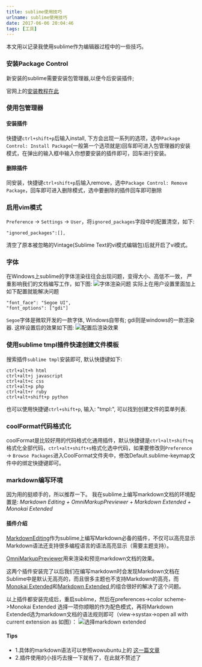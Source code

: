 ```yaml
---
title: sublime使用技巧
urlname: sublime使用技巧
date: 2017-06-06 20:04:46
tags: [工具]
---
```


本文用以记录我使用sublime作为编辑器过程中的一些技巧。

<!--more-->
### 安装Package Control
新安装的sublime需要安装包管理器,以便今后安装插件;

官网上的[安装教程在此](https://packagecontrol.io/installation#st3)

### 使用包管理器
#### 安装插件
快捷键`ctrl+shift+p`后输入install, 下方会出现一系列的选项，选中`Package Control: Install Package`(一般第一个选项就是)回车即可进入包管理器的安装模式，在弹出的输入框中输入你想要安装的插件即可，回车进行安装。
#### 删除插件
同安装，快捷键`ctrl+shift+p`后输入remove，选中`Package Control: Remove Package`，回车即可进入删除模式，选中要删除的插件回车即可删除

### 启用vim模式
`Preference` -> `Settings` -> `User`，将`ignored_packages`字段中的配置清空，如下:

```
"ignored_packages":[],
```
清空了原本被忽略的Vintage(Sublime Text的vi模式编辑包)后就开启了vi模式。

### 字体
在Windows上sublime的字体渲染往往会出现问题，变得大小、高低不一致， 严重影响我们的文档编写工作，如下图:
![字体渲染问题](https://cdn.safeandsound.cn/image/sublime/font1.png)
实际上在用户设置里面加上如下配置就能解决问题

```
"font_face": "Segoe UI",
"font_options": ["gdi"]
```
`Segoe`字体是微软开发的一款字体,  Windows自带有; gdi则是windows的一款渲染器. 
这样设置后的效果如下图:
![配置后渲染效果](https://cdn.safeandsound.cn/image/sublime/font2.png)

### 使用sublime tmpl插件快速创建文件模板
搜索插件`sublime tmpl`安装即可, 默认快捷键如下:

```
ctrl+alt+h html
ctrl+alt+j javascript
ctrl+alt+c css
ctrl+alt+p php
ctrl+alt+r ruby
ctrl+alt+shift+p python
```
也可以使用快捷键`ctrl+shift+p`, 输入: "tmpl:", 可以找到创建文件的菜单列表.

### coolFormat代码格式化
coolFormat是比较好用的代码格式化通用插件，默认快捷键是`ctrl+alt+shift+q`格式化全部代码，`ctrl+alt+shift+s`格式化选中代码，如果要修改则`Preference` -> `Browse Packages`进入CoolFormat文件夹中，修改Default.sublime-keymap文件中的绑定快捷键即可。

### markdown编写环境
因为用的挺顺手的，所以推荐一下。
我在sublime上编写markdown文档的环境配置是:
*Markdown Editing + OmniMarkupPreviewer + Markdown Extended + Monokai Extended*

#### 插件介绍
[MarkdownEditing](https://github.com/SublimeText-Markdown/MarkdownEditing)作为sublime上编写Markdown必备的插件，不仅可以高亮显示Markdown语法还支持很多编程语言的语法高亮显示（需要主题支持）。

[OmniMarkupPreviewer](https://github.com/timonwong/OmniMarkupPreviewer)用来渲染和预览markdown文档的效果。

这两个插件安装完了以后我们在编写markdown时会发现Markdown文档在Sublime中是默认无高亮的，而且很多主题也不支持Markdown的高亮，而
[Monokai Extended](https://github.com/jonschlinkert/sublime-monokai-extended)和[Markdown Extended ](https://github.com/jonschlinkert/sublime-markdown-extended)的组合很好的解决了这个问题。

以上插件都安装完成后，重启sublime，然后在preferences->color scheme->Monokai Extended 选择一项你顺眼的作为配色模式，再将Markdown Extended选为markdown文档的语法规则即可（view->systax->open all with current extension as 如图）：
<img src="https://cdn.safeandsound.cn/image/sublime下markdown环境配置/markdownExtended.png"  alt="选择markdown extended">
#### Tips
* 1.具体的markdown语法可以参照wowubuntu上的 [这一篇文章](http://wowubuntu.com/markdown/)
* 2.插件使用的小技巧去搜一下就有了，在此就不赘述了
